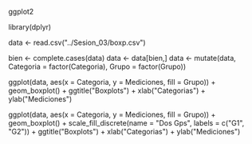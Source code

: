 ggplot2

library(dplyr)

data <- read.csv("../Sesion_03/boxp.csv")

bien <- complete.cases(data)
data <- data[bien,]
data <- mutate(data, Categoria = factor(Categoria), Grupo = factor(Grupo))

ggplot(data, aes(x = Categoria, y = Mediciones, fill = Grupo)) + geom_boxplot() +
  ggtitle("Boxplots") +
  xlab("Categorias") +
  ylab("Mediciones")

ggplot(data, aes(x = Categoria, y = Mediciones, fill = Grupo)) + geom_boxplot() +
  scale_fill_discrete(name = "Dos Gps", labels = c("G1", "G2")) + 
  ggtitle("Boxplots") +
  xlab("Categorias") +
  ylab("Mediciones")
